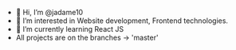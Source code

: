 - 👋 Hi, I’m @jadame10
- 👀 I’m interested in Website development, Frontend technologies.
- 🌱 I’m currently learning React JS
- All projects are on the branches -> 'master'
<!---
jadame10/jadame10 is a ✨ special ✨ repository because its `README.md` (this file) appears on your GitHub profile.
You can click the Preview link to take a look at your changes.
--->
